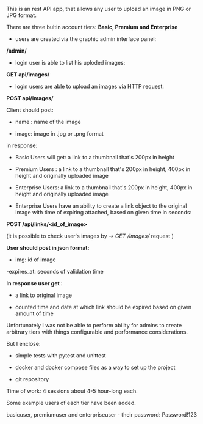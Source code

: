 This is an rest API app, that allows any user to upload an image in PNG or JPG format.

There are three bultin account tiers: **Basic, Premium and Enterprise**

- users are created via the graphic admin interface panel:

**/admin/**

- login user is able to list his uploded images:

**GET api/images/**

- login users are able to upload an images via HTTP request:

**POST api/images/**

Client should post:

- name : name of the image

- image: image in .jpg or .png format

in response:

- Basic Users will get: a link to a thumbnail that's 200px in height

- Premium Users : a link to a thumbnail that's 200px in height, 400px in height and originally uploaded image

- Enterprise Users: a link to a thumbnail that's 200px in height, 400px in height and originally uploaded image

- Enterprise Users have an ability to create a link object to the original image with time of expiring attached, based on given time in seconds:

**POST /api/links/\<id\_of\_image\>**

(it is possible to check user's images by -\> _GET /images/_ request )

**User should post in json format:**

- img: id of image

-expires\_at: seconds of validation time

**In response user get :**

- a link to original image

- counted time and date at which link should be expired based on given amount of time

Unfortunately I was not be able to perform ability for admins to create arbitrary tiers with things configurable and performance considerations.

But I enclose:

- simple tests with pytest and unittest

- docker and docker compose files as a way to set up the project

- git repository

  

Time of work: 4 sessions about 4-5 hour-long each.



Some example users of each tier have been added.

basicuser, premiumuser and enterpriseuser - their password: Password!123
